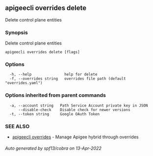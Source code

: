 ## apigeecli overrides delete

Delete control plane entities

### Synopsis

Delete control plane entities

```
apigeecli overrides delete [flags]
```

### Options

```
  -h, --help               help for delete
  -f, --overrides string   overrides file path (default "overrides.yaml")
```

### Options inherited from parent commands

```
  -a, --account string   Path Service Account private key in JSON
      --disable-check    Disable check for newer versions
  -t, --token string     Google OAuth Token
```

### SEE ALSO

* [apigeecli overrides](apigeecli_overrides.md)	 - Manage Apigee hybrid through overrides

###### Auto generated by spf13/cobra on 13-Apr-2022
